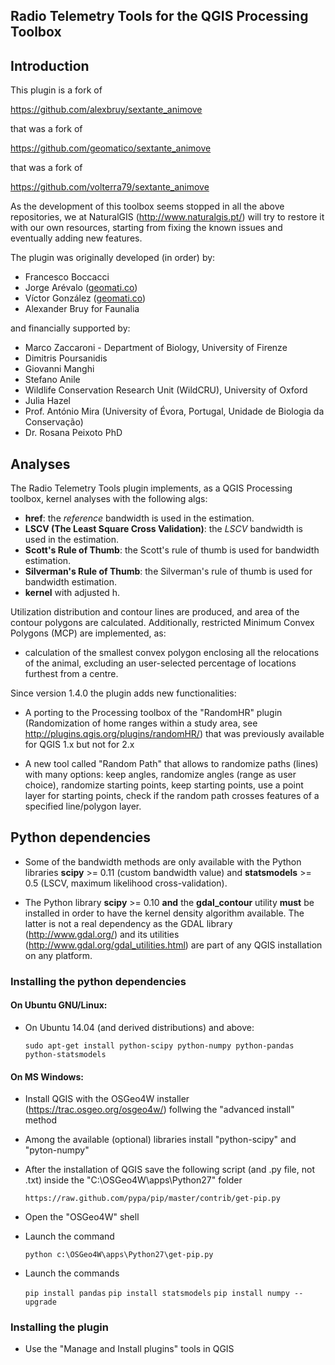 Radio Telemetry Tools for the QGIS Processing Toolbox
-----------------------------------------------------

## Introduction

This plugin is a fork of

https://github.com/alexbruy/sextante_animove

that was a fork of

https://github.com/geomatico/sextante_animove

that was a fork of

https://github.com/volterra79/sextante_animove

As the development of this toolbox seems stopped in all the above repositories, we at NaturalGIS (http://www.naturalgis.pt/) will try to restore it with our own resources, starting from fixing the known issues and eventually adding new features.

The plugin was originally developed (in order) by:

* Francesco Boccacci
* Jorge Arévalo ([geomati.co](http://geomati.co))
* Víctor González ([geomati.co](http://geomati.co))
* Alexander Bruy for Faunalia

and financially supported by:

* Marco Zaccaroni - Department of Biology, University of Firenze
* Dimitris Poursanidis
* Giovanni Manghi
* Stefano Anile
* Wildlife Conservation Research Unit (WildCRU), University of Oxford
* Julia Hazel
* Prof. António Mira (University of Évora, Portugal, Unidade de Biologia da Conservação)
* Dr. Rosana Peixoto PhD

## Analyses

The Radio Telemetry Tools plugin implements, as a QGIS Processing toolbox, kernel analyses with the following algs:

* **href**: the *reference* bandwidth is used in the estimation.
* **LSCV (The Least Square Cross Validation)**: the *LSCV* bandwidth is used in the estimation.
* **Scott's Rule of Thumb**: the Scott's rule of thumb is used for bandwidth estimation.
* **Silverman's Rule of Thumb**: the Silverman's rule of thumb is used for bandwidth estimation.
* **kernel** with adjusted h.

Utilization distribution and contour lines are produced, and area of the contour polygons are calculated. Additionally, restricted Minimum Convex Polygons (MCP) are implemented, as:

* calculation of the smallest convex polygon enclosing all the relocations of the animal, excluding an user-selected percentage of locations furthest from a centre.

Since version 1.4.0 the plugin adds new functionalities:

* A porting to the Processing toolbox of the "RandomHR" plugin (Randomization of home ranges within a study area, see http://plugins.qgis.org/plugins/randomHR/) that was previously available for QGIS 1.x but not for 2.x

* A new tool called "Random Path" that allows to randomize paths (lines) with many options: keep angles, randomize angles (range as user choice), randomize starting points, keep starting points, use a point layer for starting points, check if the random path crosses features of a specified line/polygon layer.

## Python dependencies

* Some of the bandwidth methods are only available with the Python libraries **scipy** >= 0.11 (custom bandwidth value) and **statsmodels** >= 0.5 (LSCV, maximum likelihood cross-validation).

* The Python library **scipy** >= 0.10 **and** the **gdal_contour** utility **must** be installed in order to have the kernel density algorithm available. The latter is not a real dependency as the GDAL library (http://www.gdal.org/) and its utilities (http://www.gdal.org/gdal_utilities.html) are part of any QGIS installation on any platform.

### Installing the python dependencies

#### On Ubuntu GNU/Linux:

* On Ubuntu 14.04 (and derived distributions) and above:

    `sudo apt-get install python-scipy python-numpy python-pandas python-statsmodels`

#### On MS Windows:

* Install QGIS with the OSGeo4W installer (https://trac.osgeo.org/osgeo4w/) follwing the "advanced install" method

* Among the available (optional) libraries install "python-scipy" and "pyton-numpy"

* After the installation of QGIS save the following script (and .py file, not .txt) inside the "C:\OSGeo4W\apps\Python27" folder

    `https://raw.github.com/pypa/pip/master/contrib/get-pip.py`
    
* Open the "OSGeo4W" shell

* Launch the command 

    `python c:\OSGeo4W\apps\Python27\get-pip.py`
    
* Launch the commands

    `pip install pandas`
    `pip install statsmodels`
    `pip install numpy --upgrade`
    
### Installing the plugin

* Use the "Manage and Install plugins" tools in QGIS